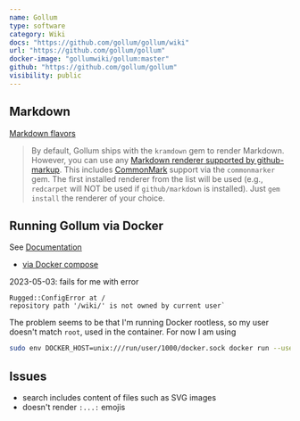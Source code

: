 ```yaml
---
name: Gollum
type: software
category: Wiki
docs: "https://github.com/gollum/gollum/wiki"
url: "https://github.com/gollum/gollum"
docker-image: "gollumwiki/gollum:master"
github: "https://github.com/gollum/gollum"
visibility: public
---
```


## Markdown
[Markdown flavors](https://github.com/gollum/gollum#markdown-flavors)
> By default, Gollum ships with the `kramdown` gem to render Markdown. However, you can use any [Markdown renderer supported by github-markup](https://github.com/github/markup/blob/master/lib/github/markup/markdown.rb). This includes [CommonMark](https://commonmark.org/) support via the `commonmarker` gem. The first installed renderer from the list will be used (e.g., `redcarpet` will NOT be used if `github/markdown` is installed). Just `gem install` the renderer of your choice.

## Running Gollum via Docker
See [Documentation](https://github.com/gollum/gollum/wiki/Gollum-via-Docker)
- [via Docker compose](https://github.com/gollum/gollum/wiki/Gollum-via-docker-compose)

2023-05-03: fails for me with error
```
Rugged::ConfigError at /
repository path '/wiki/' is not owned by current user`
```
The problem seems to be that I'm running Docker rootless, so my user doesn't match `root`, used in the container. For now I am using
```bash
sudo env DOCKER_HOST=unix:///run/user/1000/docker.sock docker run --user 0 --rm -p 4567:4567 --name gollum -v ~/git/wiki.wiki:/wiki gollumwiki/gollum:master --mathjax
```


## Issues
- search includes content of files such as SVG images
- doesn't render `:...:` emojis